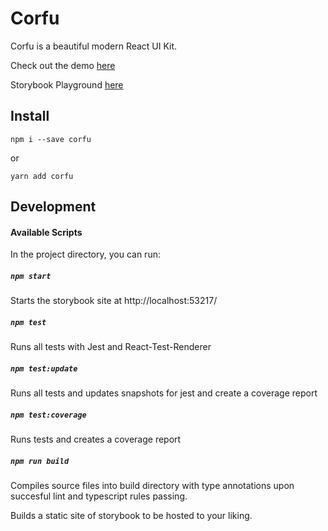 # Corfu

Corfu is a beautiful modern React UI Kit.

Check out the demo [here](https://serranoarevalo.github.io/corfu-demo)

Storybook Playground [here](https://serranoarevalo.github.io/corfu/)

## Install

`npm i --save corfu`

or

`yarn add corfu`

## Development

#### Available Scripts

In the project directory, you can run:

##### `npm start`

Starts the storybook site at http://localhost:53217/

##### `npm test`

Runs all tests with Jest and React-Test-Renderer

##### `npm test:update`

Runs all tests and updates snapshots for jest and create a coverage report

##### `npm test:coverage`

Runs tests and creates a coverage report

##### `npm run build`

Compiles source files into build directory with type annotations upon succesful lint and typescript rules passing.

Builds a static site of storybook to be hosted to your liking.
